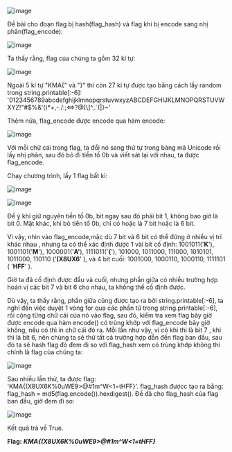 ![image](https://github.com/m01000xd/KMA-CTF/assets/122852491/d1c64cef-b049-4c29-807b-c3c576c3af7d)


Đề bài cho đoạn flag bị hash(flag_hash) và flag khi bị encode sang nhị phân(flag_encode):

![image](https://github.com/m01000xd/KMA-CTF/assets/122852491/638248f1-53a3-46f2-991e-c30c375ba8fe)

Ta thấy rằng, flag của chúng ta gồm 32 kí tự:

![image](https://github.com/m01000xd/KMA-CTF/assets/122852491/6cdc06a0-2159-43f0-b4de-e0b295c8c481)

Ngoài 5 kí tự "KMA{" và "}" thì còn 27 kí tự được tạo bằng cách lấy random trong string.printable[:-6]: '0123456789abcdefghijklmnopqrstuvwxyzABCDEFGHIJKLMNOPQRSTUVWXYZ!"#$%&\'()*+,-./:;<=>?@[\\]^_`{|}~'

Thêm nữa, flag_encode được encode qua hàm encode:

![image](https://github.com/m01000xd/KMA-CTF/assets/122852491/95382f33-3ac1-4288-9256-d6cbda93178e)

Với mỗi chữ cái trong flag, ta đổi nó sang thứ tự trong bảng mã Unicode rồi lấy nhị phân, sau đó bỏ đi tiền tố 0b và viết sát lại với nhau, ta được flag_encode.

Chạy chương trình, lấy 1 flag bất kì:

![image](https://github.com/m01000xd/KMA-CTF/assets/122852491/6e5f61f2-874e-4fd0-9927-114d546a2e63)

![image](https://github.com/m01000xd/KMA-CTF/assets/122852491/7a9e3de9-9982-45d7-84b2-3e6ab4ca7591)

Để ý khi giữ nguyên tiền tố 0b, bit ngay sau đó phải bit 1, không bao giờ là bit 0. Mặt khác, khi bỏ tiền tố 0b, chỉ có hoặc là 7 bit hoặc là 6 bit.

Vì vậy, nhìn vào flag_encode,mặc dù 7 bit và 6 bit có thể đứng ở nhiều vị trí khác nhau , nhưng ta có thể xác định được 1 vài bit cố định: 1001011('**K**'), 1001101('**M**'), 1000001('**A'**), 1111011('**{**'),
101000, 1011000, 111000, 1010101, 1011000, 110110 ('**(X8UX6**' ), và 4 bit cuối: 1001000, 1000110, 1000110, 1111101 ( '**HFF**' ).

Giờ ta đã cố định được đầu và cuối, nhưng phần giữa có nhiều trường hợp hoán vị các bit 7 và bit 6 cho nhau, ta không thể cố định được.

Dù vậy, ta thấy rằng, phần giữa cũng được tạo ra bời string.printable[:-6], ta nghĩ đến việc duyệt 1 vòng for qua các phần tử trong string.printable[:-6], rồi cộng từng chữ cái của nó vào flag,
sau đó, kiểm tra xem flag bây giờ được encode qua hàm  encode() có trùng khớp với flag_encode bây giờ không, nếu có thì in chữ cái đó ra. Mỗi lần như vậy, vì có khi thì là bit 7 , khi thì là bit 6,
nên chúng ta sẽ thử tất cả trường hợp dẫn đến flag ban đầu, sau đó ta sẽ hash flag đó đem đi so với flag_hash xem có trùng khớp không thì chính là flag của chúng ta:

![image](https://github.com/m01000xd/KMA-CTF/assets/122852491/ae7dd74d-0a69-4f7f-8231-b4ac58112685)

Sau nhiều lần thử, ta được flag: 'KMA{(X8UX6K%0uWE9>@#1m^W<1=tHFF}'.
flag_hash đượcc tạo ra bằng: flag_hash = md5(flag.encode()).hexdigest(). Đề đã cho flag_hash của flag ban đầu, giờ đem đi so:

![image](https://github.com/m01000xd/KMA-CTF/assets/122852491/9fd7c812-c19a-45f9-9e54-c5c238603036)

Kết quả trả về True.

**Flag:** ***KMA{(X8UX6K%0uWE9>@#1m^W<1=tHFF}***








